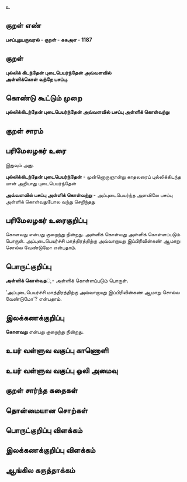 உ

## குறள் எண் 

**பசப்புறுபருவரல் - குறள் - ககஅஎ - 1187**

## குறள் 

**புல்லிக் கிடந்தேன் புடைபெயர்ந்தேன் அவ்வளவில்  
அள்ளிக்கொள் வற்றே பசப்பு.**

## கொண்டு கூட்டும் முறை

**புல்லிக்கிடந்தேன் புடைபெயர்ந்தேன் அவ்வளவில் பசப்பு அள்ளிக் கொள்வற்று**

## குறள் சாரம் 


## பரிமேலழகர் உரை

இதுவும் அது. 

**புல்லிக்கிடந்தேன் புடைபெயர்ந்தேன்** - முன்னொருஞான்று காதலரைப் புல்லிக்கிடந்த யான் அறியாது புடைபெயர்ந்தேன் 

**அவ்வளவில் பசப்பு அள்ளிக் கொள்வற்று** - அப்புடைபெயர்ந்த அளவிலே பசப்பு அள்ளிக் கொள்வதுபோல வந்து செறிந்தது

## பரிமேலழகர் உரைகுறிப்பு   

கொளவது என்பது குறைந்து நின்றது. அள்ளிக் கொள்வது அள்ளிக் கொள்ளப்படும் பொருள். அப்புடைபெயர்ச்சி மாத்திரத்திற்கு அவ்வாறாயது இப்பிரிவின்கண் ஆமாறு சொல்ல வேண்டுமோ என்பதாம்.

## பொருட்குறிப்பு 

**அள்ளிக் கொள்வத**ு - அள்ளிக் கொள்ளப்படும் பொருள். 

'அப்புடைபெயர்ச்சி மாத்திரத்திற்கு அவ்வாறாயது இப்பிரிவின்கண் ஆமாறு சொல்ல வேண்டுமோ'? என்பதாம்.

## இலக்கணக்குறிப்பு  

**கொளவது** என்பது குறைந்து நின்றது.

## உயர் வள்ளுவ வகுப்பு காணொளி


## உயர் வள்ளுவ வகுப்பு ஒலி அமைவு 

 
## குறள் சார்ந்த கதைகள் 


## தொன்மையான சொற்கள்


## பொருட்குறிப்பு விளக்கம்


## இலக்கணக்குறிப்பு விளக்கம்


## ஆங்கில கருத்தாக்கம் 


